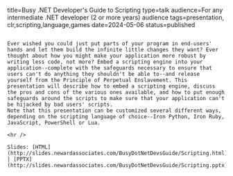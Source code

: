 title=Busy .NET Developer's Guide to Scripting
type=talk
audience=For any intermediate .NET developer (2 or more years) audience
tags=presentation, clr,scripting,language,games
date=2024-05-06
status=published
~~~~~~

Ever wished you could just put parts of your program in end-users' hands and let them build the infinite little changes they want? Ever thought about how you might make your application more robust by writing less code, not more? Embed a scripting engine into your application--complete with the safeguards necessary to ensure that users can't do anything they shouldn't be able to--and release yourself from the Principle of Perpetual Enslavement. This presentation will describe how to embed a scripting engine, discuss the pros and cons of the various ones available, and how to put enough safeguards around the scripts to make sure that your application can't be hijacked by bad users' scripts.
Note that this presentation can be customized several different ways, depending on the scripting language of choice--Iron Python, Iron Ruby, JavaScript, PowerShell or Lua.
    
<hr />

Slides: [HTML](http://slides.newardassociates.com/BusyDotNetDevsGuide/Scripting.html) | [PPTX](http://slides.newardassociates.com/BusyDotNetDevsGuide/Scripting.pptx)
